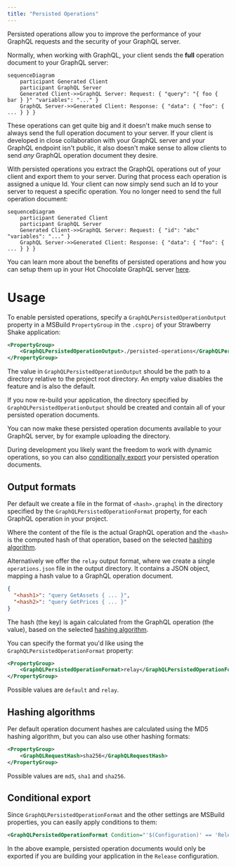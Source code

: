 ```yaml
---
title: "Persisted Operations"
---
```


Persisted operations allow you to improve the performance of your GraphQL requests and the security of your GraphQL server.

Normally, when working with GraphQL, your client sends the **full** operation document to your GraphQL server:

```mermaid
sequenceDiagram
    participant Generated Client
    participant GraphQL Server
    Generated Client->>GraphQL Server: Request: { "query": "{ foo { bar } }" "variables": "..." }
    GraphQL Server->>Generated Client: Response: { "data": { "foo": { ... } } }
```

These operations can get quite big and it doesn't make much sense to always send the full operation document to your server. If your client is developed in close collaboration with your GraphQL server and your GraphQL endpoint isn't public, it also doesn't make sense to allow clients to send _any_ GraphQL operation document they desire.

With persisted operations you extract the GraphQL operations out of your client and export them to your server. During that process each operation is assigned a unique Id. Your client can now simply send such an Id to your server to request a specific operation. You no longer need to send the full operation document:

```mermaid
sequenceDiagram
    participant Generated Client
    participant GraphQL Server
    Generated Client->>GraphQL Server: Request: { "id": "abc" "variables": "..." }
    GraphQL Server->>Generated Client: Response: { "data": { "foo": { ... } } }
```

You can learn more about the benefits of persisted operations and how you can setup them up in your Hot Chocolate GraphQL server [here](/docs/hotchocolate/v15/performance/persisted-operations#benefits).

# Usage

To enable persisted operations, specify a `GraphQLPersistedOperationOutput` property in a MSBuild `PropertyGroup` in the `.csproj` of your Strawberry Shake application:

```xml
<PropertyGroup>
    <GraphQLPersistedOperationOutput>./persisted-operations</GraphQLPersistedOperationOutput>
</PropertyGroup>
```

The value in `GraphQLPersistedOperationOutput` should be the path to a directory relative to the project root directory. An empty value disables the feature and is also the default.

If you now re-build your application, the directory specified by `GraphQLPersistedOperationOutput` should be created and contain all of your persisted operation documents.

You can now make these persisted operation documents available to your GraphQL server, by for example uploading the directory.

During development you likely want the freedom to work with dynamic operations, so you can also [conditionally export](#conditional-export) your persisted operation documents.

## Output formats

Per default we create a file in the format of `<hash>.graphql` in the directory specified by the `GraphQLPersistedOperationFormat` property, for each GraphQL operation in your project.

Where the content of the file is the actual GraphQL operation and the `<hash>` is the computed hash of that operation, based on the selected [hashing algorithm](#hashing-algorithms).

Alternatively we offer the `relay` output format, where we create a single `operations.json` file in the output directory. It contains a JSON object, mapping a hash value to a GraphQL operation document.

```json
{
  "<hash1>": "query GetAssets { ... }",
  "<hash2>": "query GetPrices { ... }"
}
```

The hash (the key) is again calculated from the GraphQL operation (the value), based on the selected [hashing algorithm](#hashing-algorithms).

You can specify the format you'd like using the `GraphQLPersistedOperationFormat` property:

```xml
<PropertyGroup>
    <GraphQLPersistedOperationFormat>relay</GraphQLPersistedOperationFormat>
</PropertyGroup>
```

Possible values are `default` and `relay`.

## Hashing algorithms

Per default operation document hashes are calculated using the MD5 hashing algorithm, but you can also use other hashing formats:

```xml
<PropertyGroup>
    <GraphQLRequestHash>sha256</GraphQLRequestHash>
</PropertyGroup>
```

Possible values are `md5`, `sha1` and `sha256`.

## Conditional export

Since `GraphQLPersistedOperationFormat` and the other settings are MSBuild properties, you can easily apply conditions to them:

```xml
<GraphQLPersistedOperationFormat Condition="'$(Configuration)' == 'Release' ">
```

In the above example, persisted operation documents would only be exported if you are building your application in the `Release` configuration.
